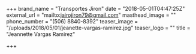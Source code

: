 +++
brand_name = "Transportes Jiron"
date = "2018-05-01T04:47:25Z"
external_url = "mailto:jairojiron79@gmail.com"
masthead_image = ""
phone_number = "(506) 8840-8392"
teaser_image = "/uploads/2018/05/01/jeanette-vargas-ramirez.jpg"
teaser_logo = ""
title = "Jeannette Vargas Ramirez"

+++
